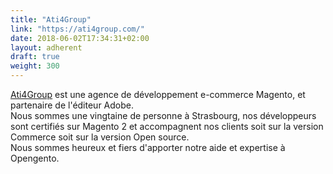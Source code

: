 ```yaml
---
title: "Ati4Group"
link: "https://ati4group.com/"
date: 2018-06-02T17:34:31+02:00
layout: adherent
draft: true
weight: 300
---
```


[Ati4Group](https://ati4group.com/) est une agence de développement e-commerce Magento, et partenaire de l'éditeur Adobe.  
Nous sommes une vingtaine de personne à Strasbourg, nos développeurs sont certifiés sur Magento 2 et accompagnent nos clients soit sur la version Commerce soit sur la version Open source.  
Nous sommes heureux et fiers d'apporter notre aide et expertise à Opengento.
